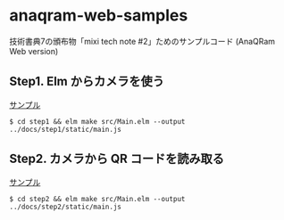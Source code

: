 # anaqram-web-samples

技術書典7の頒布物「mixi tech note #2」ためのサンプルコード (AnaQRam Web version)

## Step1. Elm からカメラを使う

[サンプル](https://matsubara0507.github.io/anaqram-web-samples/step1)

```
$ cd step1 && elm make src/Main.elm --output ../docs/step1/static/main.js
```

## Step2. カメラから QR コードを読み取る

[サンプル](https://matsubara0507.github.io/anaqram-web-samples/step2)

```
$ cd step2 && elm make src/Main.elm --output ../docs/step2/static/main.js
```
